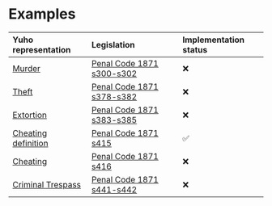 # Examples

| Yuho representation | Legislation | Implementation status |
| :--- | :--- | :--- |
| [Murder]() | [Penal Code 1871 s300-s302](https://sso.agc.gov.sg/Act/PC1871) | :x: |
| [Theft]() | [Penal Code 1871 s378-s382](https://sso.agc.gov.sg/Act/PC1871) | :x: |
| [Extortion]() | [Penal Code 1871 s383-s385](https://sso.agc.gov.sg/Act/PC1871) | :x: |
| [Cheating definition](./s415_cheatingDefinition.yh) | [Penal Code 1871 s415](https://sso.agc.gov.sg/Act/PC1871) | :white_check_mark: | 
| [Cheating]() | [Penal Code 1871 s416](https://sso.agc.gov.sg/Act/PC1871) | :x: |
| [Criminal Trespass](sampleCriminalTrespass.yh) | [Penal Code 1871 s441-s442](https://sso.agc.gov.sg/Act/PC1871) | :x: |
